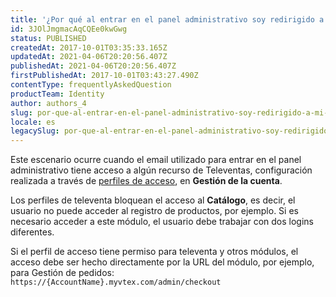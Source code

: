 ```yaml
---
title: '¿Por qué al entrar en el panel administrativo soy redirigido a mi tienda?'
id: 3JOlJmgmacAqCQEe0kwGwg
status: PUBLISHED
createdAt: 2017-10-01T03:35:33.165Z
updatedAt: 2021-04-06T20:20:56.407Z
publishedAt: 2021-04-06T20:20:56.407Z
firstPublishedAt: 2017-10-01T03:43:27.490Z
contentType: frequentlyAskedQuestion
productTeam: Identity
author: authors_4
slug: por-que-al-entrar-en-el-panel-administrativo-soy-redirigido-a-mi-tienda
locale: es
legacySlug: por-que-al-entrar-en-el-panel-administrativo-soy-redirigido-a-mi-tienda
---
```


Este escenario ocurre cuando el email utilizado para entrar en el panel administrativo tiene acceso a algún recurso de Televentas, configuración realizada a través de [perfiles de acceso](https://help.vtex.com/es/tutorial/access-profiles--7HKK5Uau2H6wxE1rH5oRbc), en __Gestión de la cuenta__.

Los perfiles de televenta bloquean el acceso al __Catálogo__, es decir, el usuario no puede acceder al registro de productos, por ejemplo. Si es necesario acceder a este módulo, el usuario debe trabajar con dos logins diferentes.

Si el perfil de acceso tiene permiso para televenta y otros módulos, el acceso debe ser hecho directamente por la URL del módulo, por ejemplo, para Gestión de pedidos: `https://{AccountName}.myvtex.com/admin/checkout`

